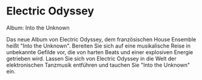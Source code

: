 # Electric Odyssey

Album: Into the Unknown

Das neue Album von Electric Odyssey, dem französischen House Ensemble heißt "Into the Unknown". Bereiten Sie sich auf eine musikalische Reise in unbekannte Gefilde vor, die von harten Beats und einer explosiven Energie getrieben wird. Lassen Sie sich von Electric Odyssey in die Welt der elektronischen Tanzmusik entführen und tauchen Sie "Into the Unknown" ein.